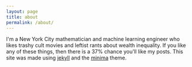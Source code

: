 ```yaml
---
layout: page
title: about
permalink: /about/
---
```


I'm a New York City mathematician and machine learning engineer who likes trashy cult movies and leftist rants about wealth inequality. If you like any of these things, then there is a 37% chance you'll like my posts.
This site was made using [jekyll][jekyll-organization] and the
[minima](https://github.com/jekyll/minima) theme.

[jekyll-organization]: https://github.com/jekyll

